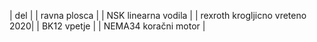 | del                            |
| ravna plosca                   |
| NSK linearna vodila            |
| rexroth krogljicno vreteno 2020|
| BK12 vpetje                    |
| NEMA34 koračni motor           |
